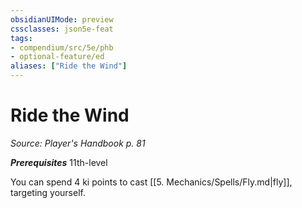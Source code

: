 ```yaml
---
obsidianUIMode: preview
cssclasses: json5e-feat
tags:
- compendium/src/5e/phb
- optional-feature/ed
aliases: ["Ride the Wind"]
---
```

# Ride the Wind
*Source: Player's Handbook p. 81*  

***Prerequisites*** 11th-level

You can spend 4 ki points to cast [[5. Mechanics/Spells/Fly.md\|fly]], targeting yourself.